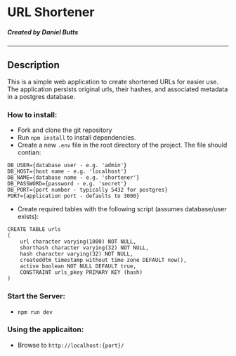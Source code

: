 # URL Shortener
##### Created by Daniel Butts
* * *

## Description
This is a simple web application to create shortened URLs for easier use. The application persists original urls, their hashes, and associated metadata in a postgres database.

### How to install:

* Fork and clone the git repository
* Run `npm install` to install dependencies.
* Create a new `.env` file in the root directory of the project. The file should contian:

```
DB_USER={database user - e.g. 'admin'}
DB_HOST={host name - e.g. 'localhost'}
DB_NAME={database name - e.g. 'shortener'}
DB_PASSWORD={password - e.g. 'secret'}
DB_PORT={port number - typically 5432 for postgres}
PORT={application port - defaults to 3000}
```
* Create required tables with the following script (assumes database/user exists):

```
CREATE TABLE urls
(
    url character varying(1000) NOT NULL,
    shorthash character varying(32) NOT NULL,
    hash character varying(32) NOT NULL,
    createddtm timestamp without time zone DEFAULT now(),
    active boolean NOT NULL DEFAULT true,
    CONSTRAINT urls_pkey PRIMARY KEY (hash)
)
```

### Start the Server:
* ```npm run dev```

### Using the applicaiton:
* Browse to ```http://localhost:{port}/```
